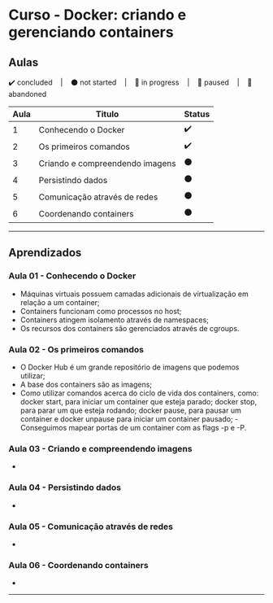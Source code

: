 # Curso - Docker: criando e gerenciando containers

## Aulas
<p>
  ✔️ concluded &nbsp;&nbsp;&nbsp;|&nbsp;&nbsp;&nbsp;
  ⚫ not started &nbsp;&nbsp;&nbsp;|&nbsp;&nbsp;&nbsp;
  🔵 in progress &nbsp;&nbsp;&nbsp;|&nbsp;&nbsp;&nbsp;
  🔶 paused &nbsp;&nbsp;&nbsp;|&nbsp;&nbsp;&nbsp;
  🔴 abandoned 
</p>

| Aula | Titulo | Status |
| --- | --- | --- |
| 1 | Conhecendo o Docker | ✔️ |
| 2 | Os primeiros comandos | ✔️ |
| 3 | Criando e compreendendo imagens | ⚫ |
| 4 | Persistindo dados | ⚫ |
| 5 | Comunicação através de redes | ⚫ |
| 6 | Coordenando containers  | ⚫ |

---

## Aprendizados

### Aula 01 - Conhecendo o Docker
<ul>
  <li>Máquinas virtuais possuem camadas adicionais de virtualização em relação a um container;</li>
  <li>Containers funcionam como processos no host;</li>
  <li>Containers atingem isolamento através de namespaces;</li>
  <li>Os recursos dos containers são gerenciados através de cgroups.</li>
</ul>

### Aula 02 - Os primeiros comandos
<ul>
  <li>O Docker Hub é um grande repositório de imagens que podemos utilizar;</li>
  <li>A base dos containers são as imagens;</li>
  <li>Como utilizar comandos acerca do ciclo de vida dos containers, como: docker start, para iniciar um container que esteja parado; docker stop, para parar um que esteja rodando; docker pause, para pausar um container e docker unpause para iniciar um container pausado; -Conseguimos mapear portas de um container com as flags -p e -P.</li>
</ul>

### Aula 03 - Criando e compreendendo imagens
<ul>
  <li></li>
</ul>

### Aula 04 - Persistindo dados
<ul>
  <li></li>
</ul>

### Aula 05 - Comunicação através de redes
<ul>
  <li></li>
</ul>

### Aula 06 - Coordenando containers 
<ul>
  <li></li>
</ul>

---

<!-- ## 🎯 Projeto desenvolvido
Este é o screenshot do projeto que foi desenvolvido durante o curso:

<p align="center">
  <img alt="Miniatura da imagem do projeto"src="../../.github/thumbs/preview.jpg">
</p> -->
